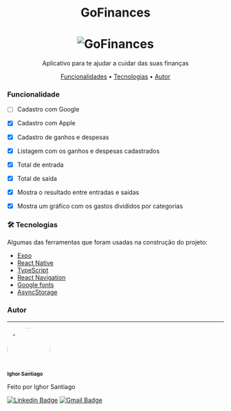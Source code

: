 <h1 align="center">GoFinances</h1>

<h1 align="center">
  <img alt="GoFinances" title="#GoFinances" src="./assets/logo.png" />
</h1>

<p align="center">Aplicativo para te ajudar a cuidar das suas finanças</p>

<p align="center">
 <a href="#funcionalidade">Funcionalidades</a> •
 <a href="#tecnologias">Tecnologias</a> • 
 <a href="#autor">Autor</a>
</p>


### Funcionalidade

- [ ] Cadastro com Google
- [x] Cadastro com Apple
- [x] Cadastro de ganhos e despesas
- [x] Listagem com os ganhos e despesas cadastrados
- [x] Total de entrada
- [x] Total de saída
- [x] Mostra o resultado entre entradas e saídas
- [x] Mostra um gráfico com os gastos divididos por categorias


### 🛠 Tecnologias

Algumas das ferramentas que foram usadas na construção do projeto:

- [Expo](https://expo.io/)
- [React Native](https://reactnative.dev/)
- [TypeScript](https://www.typescriptlang.org/)
- [React Navigation](https://reactnavigation.org/)
- [Google fonts](https://fonts.google.com/)
- [AsyncStorage](https://react-native-async-storage.github.io/async-storage/docs/usage/)


### Autor
---

<a href="https://github.com/ighorsantiago/">
  <img style="border-radius: 80%;" src="https://media.licdn.com/dms/image/D4D03AQFcW7JfXCU1Ag/profile-displayphoto-shrink_400_400/0/1664301489762?e=1684972800&v=beta&t=kS1q5bQIpBuFyPcSjYf4i1mynOMMdn5rB6dnrMoxa_I" width="100px;" alt=""/>
  <br />
  <sub><b>Ighor Santiago</b></sub>
</a>


Feito por Ighor Santiago

[![Linkedin Badge](https://img.shields.io/badge/-Ighor-blue?style=flat-square&logo=Linkedin&logoColor=white&link=https://www.linkedin.com/in/ighor-santiago/)](https://www.linkedin.com/in/ighor-santiago/) 
[![Gmail Badge](https://img.shields.io/badge/-ighorsantiago-c14438?style=flat-square&logo=Gmail&logoColor=white&link=mailto:ighorsantiagobarbosa@gmail.com)](mailto:ighorsantiagobarbosa@gmail.com)
